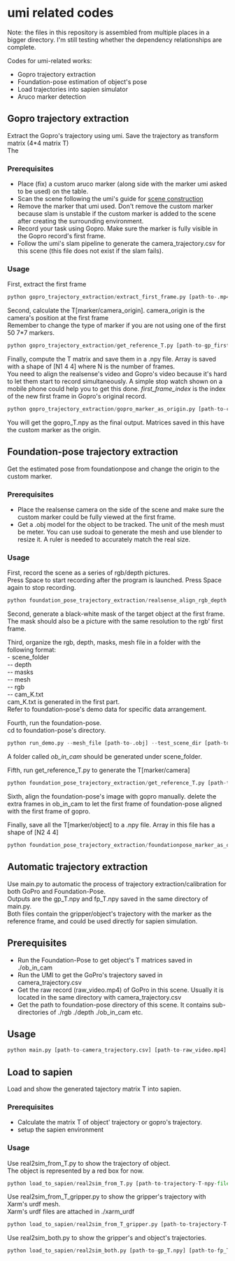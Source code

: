 # umi related codes

Note: the files in this repository is assembled from multiple places in a bigger directory. I'm still testing whether the dependency relationships are complete.

Codes for umi-related works:  
- Gopro trajectory extraction
- Foundation-pose estimation of object's pose
- Load trajectories into sapien simulator
- Aruco marker detection

## Gopro trajectory extraction
Extract the Gopro's trajectory using umi. Save the trajectory as transform matrix (4*4 matrix T)  
The 

### Prerequisites
- Place (fix) a custom aruco marker (along side with the marker umi asked to be used) on the table.
- Scan the scene following the umi's guide for [scene construction](https://swanky-sphere-ad1.notion.site/UMI-Data-Collection-Instruction-4db1a1f0f2aa4a2e84d9742720428b4c)
- Remove the marker that umi used. Don't remove the custom marker because slam is unstable if the custom marker is added to the scene after creating the surrounding environment.
- Record your task using Gopro. Make sure the marker is fully visible in the Gopro record's first frame.
- Follow the umi's slam pipeline to generate the camera_trajectory.csv for this scene (this file does not exist if the slam fails).

### Usage
First, extract the first frame  

```python
python gopro_trajectory_extraction/extract_first_frame.py [path-to-.mp4]
```

Second, calculate the T[marker/camera_origin]. camera_origin is the camera's position at the first frame  
Remember to change the type of marker if you are not using one of the first 50 7*7 markers.  

```python
python gopro_trajectory_extraction/get_reference_T.py [path-to-gp_first_frame.png]
```

Finally, compute the T matrix and save them in a .npy file. Array is saved with a shape of [N1 4 4] where N is the number of frames.  
You need to align the realsense's video and Gopro's video because it's hard to let them start to record simultaneously. A simple stop watch shown on a mobile phone could help you to get this done. *first_frame_index* is the index of the new first frame in Gopro's original record. 

```python
python gopro_trajectory_extraction/gopro_marker_as_origin.py [path-to-camera_trajectory.csv] [first_frame_index] [path-to-T_matrix.npy]
```

You will get the gopro_T.npy as the final output. Matrices saved in this have the custom marker as the origin.  

## Foundation-pose trajectory extraction
Get the estimated pose from foundationpose and change the origin to the custom marker.  

### Prerequisites
- Place the realsense camera on the side of the scene and make sure the custom marker could be fully viewed at the first frame.  
- Get a .obj model for the object to be tracked. The unit of the mesh must be meter. You can use sudoai to generate the mesh and use blender to resize it. A ruler is needed to accurately match the real size.

### Usage
First, record the scene as a series of rgb/depth pictures.  
Press Space to start recording after the program is launched. Press Space again to stop recording.

```python
python foundation_pose_trajectory_extraction/realsense_align_rgb_depth.py
```

Second, generate a black-white mask of the target object at the first frame. The mask should also be a picture with the same resolution to the rgb' first frame.  

Third, organize the rgb, depth, masks, mesh file in a folder with the following format:  
\- scene_folder  
\-- depth  
\-- masks  
\-- mesh  
\-- rgb  
\-- cam_K.txt  
cam_K.txt is generated in the first part.  
Refer to foundation-pose's demo data for specific data arrangement.  

Fourth, run the foundation-pose.  
cd to foundation-pose's directory.  
```python
python run_demo.py --mesh_file [path-to-.obj] --test_scene_dir [path-to-scene_folder]
```

A folder called *ob_in_cam* should be generated under scene_folder.

Fifth, run get_reference_T.py to generate the T[marker/camera]  
```python
python foundation_pose_trajectory_extraction/get_reference_T.py [path-to-first-rgb-image]
```

Sixth, align the foundation-pose's image with gopro manually. delete the extra frames in ob_in_cam to let the first frame of foundation-pose aligned with the first frame of gopro.  

Finally, save all the T[marker/object] to a .npy file. Array in this file has a shape of [N2 4 4]
```python
python foundation_pose_trajectory_extraction/foundationpose_marker_as_origin.py [path-to-scene_folder] [path-to-T_matrix.npy]
```

## Automatic trajectory extraction
Use main.py to automatic the process of trajectory extraction/calibration for both GoPro and Foundation-Pose.  
Outputs are the gp_T.npy and fp_T.npy saved in the same directory of main.py.  
Both files contain the gripper/object's trajectory with the marker as the reference frame, and could be used directly for sapien simulation.  

## Prerequisites
- Run the Foundation-Pose to get object's T matrices saved in ./ob_in_cam
- Run the UMI to get the GoPro's trajectory saved in camera_trajectory.csv
- Get the raw record (raw_video.mp4) of GoPro in this scene. Usually it is located in the same directory with camera_trajectory.csv
- Get the path to foundation-pose directory of this scene. It contains sub-directories of ./rgb ./depth ./ob_in_cam etc.

## Usage
```python
python main.py [path-to-camera_trajectory.csv] [path-to-raw_video.mp4] [path-to-foundation-pose-directory]
```


## Load to sapien
Load and show the generated tajectory matrix T into sapien.  

### Prerequisites
- Calculate the matrix T of object' trajectory or gopro's trajectory.
- setup the sapien environment

### Usage
Use real2sim_from_T.py to show the trajectory of object.  
The object is represented by a red box for now.  

```python
python load_to_sapien/real2sim_from_T.py [path-to-trajectory-T-npy-file]
```

Use real2sim_from_T_gripper.py to show the gripper's trajectory with Xarm's urdf mesh.  
Xarm's urdf files are attached in ./xarm_urdf  

```python
python load_to_sapien/real2sim_from_T_gripper.py [path-to-trajectory-T-npy-file]
```

Use real2sim_both.py to show the gripper's and object's trajectories.  

```python
python load_to_sapien/real2sim_both.py [path-to-gp_T.npy] [path-to-fp_T.npy]
```



